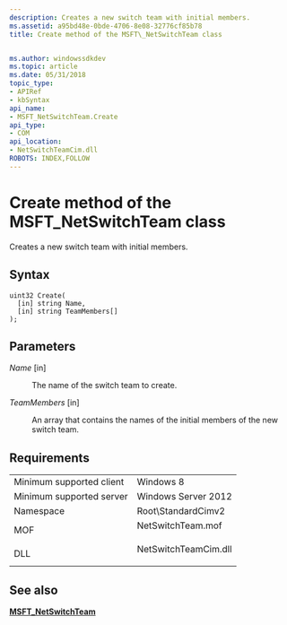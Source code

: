 ```yaml
---
description: Creates a new switch team with initial members.
ms.assetid: a95bd48e-0bde-4706-8e08-32776cf85b78
title: Create method of the MSFT\_NetSwitchTeam class


ms.author: windowssdkdev
ms.topic: article
ms.date: 05/31/2018
topic_type: 
- APIRef
- kbSyntax
api_name: 
- MSFT_NetSwitchTeam.Create
api_type: 
- COM
api_location: 
- NetSwitchTeamCim.dll
ROBOTS: INDEX,FOLLOW
---
```


# Create method of the MSFT\_NetSwitchTeam class

Creates a new switch team with initial members.

## Syntax


```mof
uint32 Create(
  [in] string Name,
  [in] string TeamMembers[]
);
```



## Parameters

<dl> <dt>

*Name* \[in\]
</dt> <dd>

The name of the switch team to create.

</dd> <dt>

*TeamMembers* \[in\]
</dt> <dd>

An array that contains the names of the initial members of the new switch team.

</dd> </dl>

## Requirements



|                                     |                                                                                                 |
|-------------------------------------|-------------------------------------------------------------------------------------------------|
| Minimum supported client<br/> | Windows 8<br/>                                                                            |
| Minimum supported server<br/> | Windows Server 2012<br/>                                                                  |
| Namespace<br/>                | Root\\StandardCimv2<br/>                                                                  |
| MOF<br/>                      | <dl> <dt>NetSwitchTeam.mof</dt> </dl>    |
| DLL<br/>                      | <dl> <dt>NetSwitchTeamCim.dll</dt> </dl> |



## See also

<dl> <dt>

[**MSFT\_NetSwitchTeam**](msft-netswitchteam.md)
</dt> </dl>

 

 




